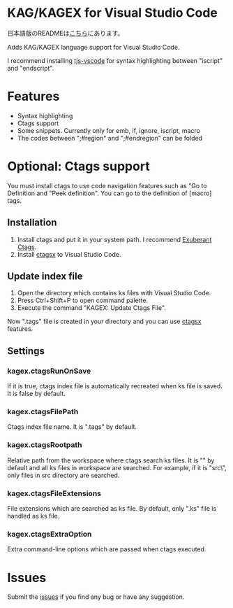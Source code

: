 # KAG/KAGEX for Visual Studio Code

日本語版のREADMEは[こちら](https://github.com/sakano/kagex-vscode/blob/master/README-ja.md)にあります。

Adds KAG/KAGEX language support for Visual Studio Code.

I recommend installing [tjs-vscode](https://marketplace.visualstudio.com/items?itemName=Biscrat.tjs-vscode) for syntax highlighting between "iscript" and "endscript".


# Features
- Syntax highlighting
- Ctags support
- Some snippets. Currently only for emb, if, ignore, iscript, macro
- The codes between ";#region" and ";#endregion" can be folded


# Optional: Ctags support
You must install ctags to use code navigation features such as "Go to Definition and "Peek definition". You can go to the definition of [macro] tags.
## Installation
1. Install ctags and put it in your system path. I recommend [Exuberant Ctags](http://ctags.sourceforge.net/).
2. Install [ctagsx](https://marketplace.visualstudio.com/items?itemName=jtanx.ctagsx) to Visual Studio Code.

## Update index file
1. Open the directory which contains ks files with Visual Studio Code.
2. Press Ctrl+Shift+P to open command palette.
3. Execute the command "KAGEX: Update Ctags File".

Now ".tags" file is created in your directory and you can use [ctagsx](https://marketplace.visualstudio.com/items?itemName=jtanx.ctagsx) features.

## Settings
### kagex.ctagsRunOnSave
If it is true, ctags index file is automatically recreated when ks file is saved. It is false by default.

### kagex.ctagsFilePath
Ctags index file name. It is ".tags" by default.

### kagex.ctagsRootpath
Relative path from the workspace where ctags search ks files. It is "" by default and all ks files in workspace are searched.
For example, if it is "src\\", only files in src directory are searched.

### kagex.ctagsFileExtensions
File extensions which are searched as ks file. By default, only ".ks" file is handled as ks file.

### kagex.ctagsExtraOption
Extra command-line options which are passed when ctags executed.


# Issues
Submit the [issues](https://github.com/sakano/kagex-vscode/issues) if you find any bug or have any suggestion.
